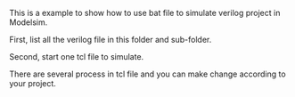 This is a example to show how to use bat file to simulate verilog project in Modelsim.

First, list all the verilog file in this folder and sub-folder.

Second, start one tcl file to simulate.

There are several process in tcl file and you can make change according to your project.